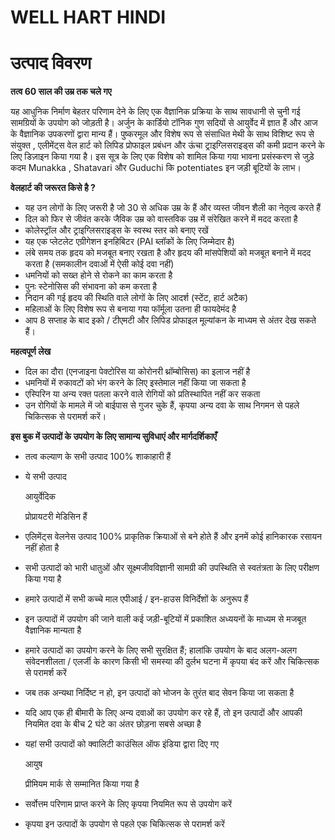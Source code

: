 # WELL HART HINDI

# उत्पाद विवरण

**तत्व 60 साल की उम्र तक चले गए**

यह आधुनिक निर्माण बेहतर परिणाम देने के लिए एक वैज्ञानिक प्रक्रिया के साथ सावधानी से चुनी गई सामग्रियों के उपयोग को जोड़ती है। अर्जुन के कार्डियो टॉनिक गुण सदियों से आयुर्वेद में ज्ञात हैं और आज के वैज्ञानिक उपकरणों द्वारा मान्य हैं। पुष्करमूल और विशेष रूप से संसाधित मेथी के साथ विशिष्ट रूप से संयुक्त , एलीमेंट्स वेल हार्ट को लिपिड प्रोफाइल प्रबंधन और ऊंचा ट्राइग्लिसराइड्स की कमी प्रदान करने के लिए डिज़ाइन किया गया है। इस सूत्र के लिए एक विशेष को शामिल किया गया भावना प्रसंस्करण से जुड़े कदम Munakka , Shatavari और Guduchi कि potentiates इन जड़ी बूटियों के लाभ।

**वेलहार्ट की जरूरत किसे है ?**

- यह उन लोगों के लिए जरूरी है जो 30 से अधिक उम्र के हैं और व्यस्त जीवन शैली का नेतृत्व करते हैं
- दिल को फिर से जीवंत करके जैविक उम्र को वास्तविक उम्र में संरेखित करने में मदद करता है
- कोलेस्ट्रॉल और ट्राइग्लिसराइड्स के स्वस्थ स्तर को बनाए रखें
- यह एक प्लेटलेट एग्रीगेशन इनहिबिटर (PAI ब्लॉकों के लिए जिम्मेदार है)
- लंबे समय तक हृदय को मजबूत बनाए रखता है और हृदय की मांसपेशियों को मजबूत बनाने में मदद करता है (समकालीन दवाओं में ऐसी कोई दवा नहीं)
- धमनियों को सख्त होने से रोकने का काम करता है
- पुनः स्टेनोसिस की संभावना को कम करता है
- निदान की गई हृदय की स्थिति वाले लोगों के लिए आदर्श (स्टेंट, हार्ट अटैक)
- महिलाओं के लिए विशेष रूप से बनाया गया फॉर्मूला उतना ही फायदेमंद है
- आप 8 सप्ताह के बाद इको / टीएमटी और लिपिड प्रोफाइल मूल्यांकन के माध्यम से अंतर देख सकते हैं।

**महत्वपूर्ण लेख**

- दिल का दौरा (एनजाइना पेक्टोरिस या कोरोनरी थ्रॉम्बोसिस) का इलाज नहीं है
- धमनियों में रुकावटों को भंग करने के लिए इस्तेमाल नहीं किया जा सकता है
- एस्पिरिन या अन्य रक्त पतला करने वाले रोगियों को प्रतिस्थापित नहीं कर सकता
- उन रोगियों के मामले में जो बाईपास से गुजर चुके हैं, कृपया अन्य दवा के साथ निगमन से पहले चिकित्सक से परामर्श करें।

**इस बुक में उत्पादों के उपयोग के लिए सामान्य सुविधाएं और मार्गदर्शिकाएँ**

- तत्व कल्याण के सभी उत्पाद 100% शाकाहारी हैं
- ये सभी उत्पाद

    आयुर्वेदिक

    प्रोप्रायटरी मेडिसिन हैं

- एलिमेंट्स वेलनेस उत्पाद 100% प्राकृतिक क्रियाओं से बने होते हैं और इनमें कोई हानिकारक रसायन नहीं होता है
- सभी उत्पादों को भारी धातुओं और सूक्ष्मजीवविज्ञानी सामग्री की उपस्थिति से स्वतंत्रता के लिए परीक्षण किया गया है
- हमारे उत्पादों में सभी कच्चे माल एपीआई / इन-हाउस विनिर्देशों के अनुरूप हैं
- इन उत्पादों में उपयोग की जाने वाली कई जड़ी-बूटियों में प्रकाशित अध्ययनों के माध्यम से मजबूत वैज्ञानिक मान्यता है
- हमारे उत्पादों का उपयोग करने के लिए सभी सुरक्षित हैं; हालांकि उपयोग के बाद अलग-अलग संवेदनशीलता / एलर्जी के कारण किसी भी समस्या की दुर्लभ घटना में कृपया बंद करें और चिकित्सक से परामर्श करें
- जब तक अन्यथा निर्दिष्ट न हो, इन उत्पादों को भोजन के तुरंत बाद सेवन किया जा सकता है
- यदि आप एक ही बीमारी के लिए अन्य दवाओं का उपयोग कर रहे हैं, तो इन उत्पादों और आपकी नियमित दवा के बीच 2 घंटे का अंतर छोड़ना सबसे अच्छा है
- यहां सभी उत्पादों को क्वालिटी काउंसिल ऑफ इंडिया द्वारा दिए गए

    आयुष

    प्रीमियम मार्क से सम्मानित किया गया है

- सर्वोत्तम परिणाम प्राप्त करने के लिए कृपया नियमित रूप से उपयोग करें
- कृपया इन उत्पादों के उपयोग से पहले एक चिकित्सक से परामर्श करें